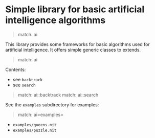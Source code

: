 # Simple library for basic artificial intelligence algorithms

> match: ai

This library provides some frameworks for basic algorithms used for artificial intelligence.
It offers simple generic classes to extends.

> match: ai

Contents:

* see `backtrack`
* see `search`

> match: ai::backtrack
> match: ai::search

See the `examples` subdirectory for examples:

> match: ai>examples>

* `examples/queens.nit`
* `examples/puzzle.nit`

